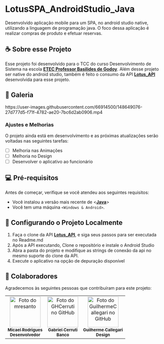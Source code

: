 # LotusSPA_AndroidStudio_Java

<!---Esses são exemplos. Veja https://shields.io para outras pessoas ou para personalizar este conjunto de escudos. Você pode querer incluir dependências, status do projeto e informações de licença aqui--->

Desenvolvido aplicação mobile para um SPA, no android studio native, utilizando a linguagem de programação java. O foco dessa aplicação é realizar compras de produto e efetuar reservas.

## ☕ Sobre esse Projeto

Esse projeto foi desenvolvido para o TCC do curso Desenvolvimento de Sistema na escola **[ETEC Professor Basilides de Godoy](https://basilides.com.br)**.
Além desse projeto ser native do android studio, também é feito o consumo da API **[Lotus_API](https://github.com/mresanto/Lotus-API)** desenvolvida para esse projeto.

## 📸 Galeria

<div align="left">
https://user-images.githubusercontent.com/66914500/148649076-27d777d5-f71f-4782-ae20-7bc6d2ab0906.mp4
</div>


### Ajustes e Melhorias

O projeto ainda está em desenvolvimento e as próximas atualizações serão voltadas nas seguintes tarefas:

- [ ] Melhoria nas Animações
- [ ] Melhoria no Design
- [ ] Desenvolver o aplicativo ao funcionário

## 💻 Pré-requisitos

Antes de começar, verifique se você atendeu aos seguintes requisitos:
<!---Estes são apenas requisitos de exemplo. Adicionar, duplicar ou remover conforme necessário--->
* Você instalou a versão mais recente de <**[Java](https://www.oracle.com/java/technologies/downloads/)**>
* Você tem uma máquina `<Windows & Android>`.

## 🚀 Configurando o Projeto Localmente

1) Faça o clone da API **[Lotus_API](https://github.com/mresanto/Lotus-API)**, e siga seus passos para ser executada no Readme.md
2) Após a API executando, Clone o repositório e instale o Android Studio
3) Abra a pasta do projeto e modifique as strings de conexão da api no mesmo suporte do clone da API.
4) Execute o aplicativo na opção de depuração disponível

## 🤝 Colaboradores

Agradecemos às seguintes pessoas que contribuíram para este projeto:

<table>
  <tr>
     <td align="center">
      <a href="#">
        <img src="https://avatars.githubusercontent.com/u/66914500?v=4" width="100px;" alt="Foto do mresanto"/><br>
        <sub>
          <b>Micael Rodrigues</b> <br> <b>Desenvolvedor</b>
        </sub>
      </a>
    </td>
    <td align="center">
      <a href="#">
        <img src="https://avatars.githubusercontent.com/u/66427525?v=4" width="100px;" alt="Foto do GHCerruti no GitHub"/><br>
        <sub>
          <b>Gabriel Cerruti</b>  <br> <b>Banco</b>
        </sub>
      </a>
    </td>
    <td align="center">
      <a href="#">
        <img src="https://avatars.githubusercontent.com/u/66626306?v=4" width="100px;" alt="Foto do GuilhermeCallegari no GitHub"/><br>
        <sub>
          <b>Guilherme Callegari</b>  <br> <b>Design</b>
        </sub>
      </a>
    </td>
    
    
  </tr>
</table>

